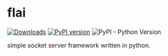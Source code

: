 # flai
[![Downloads](https://pepy.tech/badge/flai)](https://pepy.tech/project/flai)
[![PyPI version](https://img.shields.io/pypi/v/flai.svg)](https://badge.fury.io/py/flai)
![PyPI - Python Version](https://img.shields.io/pypi/pyversions/flai.svg)

simple socket server framework written in python.
